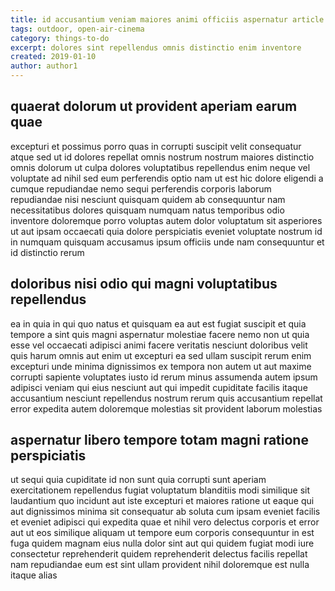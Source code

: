 ```yaml
---
title: id accusantium veniam maiores animi officiis aspernatur article 5125
tags: outdoor, open-air-cinema
category: things-to-do
excerpt: dolores sint repellendus omnis distinctio enim inventore
created: 2019-01-10
author: author1
---
```


## quaerat dolorum ut provident aperiam earum quae

excepturi et possimus porro quas in corrupti suscipit velit consequatur atque sed ut id dolores repellat omnis nostrum nostrum maiores distinctio omnis dolorum ut culpa dolores voluptatibus repellendus enim neque vel voluptate ad nihil sed eum perferendis optio nam ut est hic dolore eligendi a cumque repudiandae nemo sequi perferendis corporis laborum repudiandae nisi nesciunt quisquam quidem ab consequuntur nam necessitatibus dolores quisquam numquam natus temporibus odio inventore doloremque porro voluptas autem dolor voluptatum sit asperiores ut aut ipsam occaecati quia dolore perspiciatis eveniet voluptate nostrum id in numquam quisquam accusamus ipsum officiis unde nam consequuntur et id distinctio rerum

## doloribus nisi odio qui magni voluptatibus repellendus

ea in quia in qui quo natus et quisquam ea aut est fugiat suscipit et quia tempore a sint quis magni aspernatur molestiae facere nemo non ut quia esse vel occaecati adipisci animi facere veritatis nesciunt doloribus velit quis harum omnis aut enim ut excepturi ea sed ullam suscipit rerum enim excepturi unde minima dignissimos ex tempora non autem ut aut maxime corrupti sapiente voluptates iusto id rerum minus assumenda autem ipsum adipisci veniam qui eius nesciunt aut qui impedit cupiditate facilis itaque accusantium nesciunt repellendus nostrum rerum quis accusantium repellat error expedita autem doloremque molestias sit provident laborum molestias

## aspernatur libero tempore totam magni ratione perspiciatis

ut sequi quia cupiditate id non sunt quia corrupti sunt aperiam exercitationem repellendus fugiat voluptatum blanditiis modi similique sit laudantium quo incidunt aut iste excepturi et maiores ratione ut eaque qui aut dignissimos minima sit consequatur ab soluta cum ipsam eveniet facilis et eveniet adipisci qui expedita quae et nihil vero delectus corporis et error aut ut eos similique aliquam ut tempore eum corporis consequuntur in est fuga quidem magnam eius nulla dolor sint aut qui quidem fugiat modi iure consectetur reprehenderit quidem reprehenderit delectus facilis repellat nam repudiandae eum est sint ullam provident nihil doloremque est nulla itaque alias
